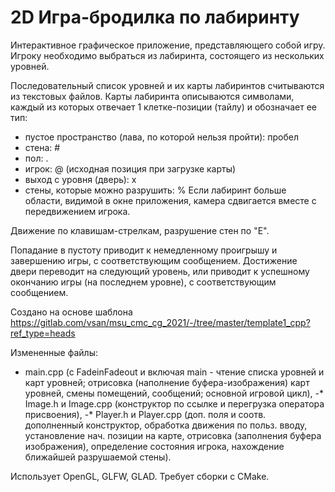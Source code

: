 # 2D Игра-бродилка по лабиринту

Интерактивное графическое приложение, представляющего собой игру. Игроку необходимо выбраться из лабиринта, состоящего из нескольких уровней.

Последовательный список уровней и их карты лабиринтов считываются из текстовых файлов. Карты лабиринта описываются символами, каждый из которых отвечает 1 клетке-позиции (тайлу) и обозначает ее тип:
- пустое пространство (лава, по которой нельзя пройти): пробел
- стена: #
- пол: .
- игрок: @ (исходная позиция при загрузке карты)
- выход с уровня (дверь): x
- стены, которые можно разрушить: %
Если лабиринт больше области, видимой в окне приложения, камера сдвигается вместе с передвижением игрока.

Движение по клавишам-стрелкам, разрушение стен по "Е".

Попадание в пустоту приводит к немедленному проигрышу и завершению игры, с соответствующим сообщением. 
Достижение двери переводит на следующий уровень, или приводит к успешному окончанию игры (на последнем уровне), с соответствующим сообщением.

Создано на основе шаблона https://gitlab.com/vsan/msu_cmc_cg_2021/-/tree/master/template1_cpp?ref_type=heads

Измененные файлы: 
- main.cpp (c FadeinFadeout и включая main - чтение списка уровней и карт уровней; отрисовка (наполнение буфера-изображения) карт уровней, смены помещений, сообщений; основной игровой цикл),
-* Image.h и Image.cpp (конструктор по ссылке и перегрузка оператора присвоения),
-* Player.h и Player.cpp (доп. поля и соотв. дополненный конструктор, обработка движения по польз. вводу, установление нач. позиции на карте, отрисовка (заполнения буфера изображения), определение состояния игрока, нахождение ближайшей разрушаемой стены).

Использует OpenGL, GLFW, GLAD. Требует сборки с CMake.

